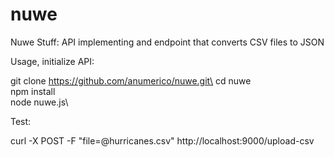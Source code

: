 # nuwe
Nuwe Stuff: API implementing and endpoint that converts CSV files to JSON

Usage, initialize API:

git clone https://github.com/anumerico/nuwe.git\
cd nuwe\
npm install\
node nuwe.js\

Test:

curl -X POST -F "file=@hurricanes.csv" http://localhost:9000/upload-csv

